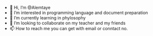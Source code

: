 - 👋 Hi, I’m @Alemtaye
- 👀 I’m interested in programming language and document preparation
- 🌱 I’m currently learning in phylosophy
- 💞️ I’m looking to collaborate on my teacher and my friends 
- 📫 How to reach me you can get with email or conntact no.

<!---
Alemtaye/Alemtaye is a ✨ special ✨ repository because its `README.md` (this file) appears on your GitHub profile.
You can click the Preview link to take a look at your changes.
--->
